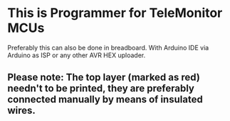 # This is Programmer for TeleMonitor MCUs
Preferably this can also be done in breadboard. With Arduino IDE via Arduino as ISP or any other AVR HEX uploader.
## Please note: The top layer (marked as red) needn't to be printed, they are preferably connected manually by means of insulated wires. 
